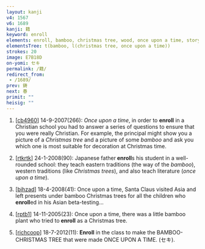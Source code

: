 ```yaml
---
layout: kanji
v4: 1567
v6: 1689
kanji: 籍
keyword: enroll
elements: enroll, bamboo, christmas tree, wood, once upon a time, storyteller, salad, sun, day
elementsTree: t(bamboo, l(christmas tree, once upon a time))
strokes: 20
image: E7B18D
on-yomi: セキ
permalink: /籍/
redirect_from:
 - /1689/
prev: 鋳
next: 春
primit: ""
heisig: ""
---
```


1) [<a href="http://kanji.koohii.com/profile/cb4960">cb4960</a>] 14-9-2007(266): <em>Once upon a time</em>, in order to <strong>enroll</strong> in a Christian school you had to answer a series of questions to ensure that you were really Christian. For example, the principal might show you a picture of a <em>Christmas tree</em> and a picture of some <em>bamboo</em> and ask you which one is most suitable for decoration at Christmas time.

2) [<a href="http://kanji.koohii.com/profile/rtkrtk">rtkrtk</a>] 24-1-2008(90): Japanese father<strong> enroll</strong>s his student in a well-rounded school: they teach eastern traditions (the way of the <em>bamboo</em>), western traditions (like <em>Christmas trees</em>), and also teach literature (<em>once upon a time</em>).

3) [<a href="http://kanji.koohii.com/profile/bihzad">bihzad</a>] 18-4-2008(41): Once upon a time, Santa Claus visited Asia and left presents under bamboo Christmas trees for all the children who<strong> enroll</strong>ed in his Asian beta-testing...

4) [<a href="http://kanji.koohii.com/profile/rptb1">rptb1</a>] 14-11-2005(23): Once upon a time, there was a little bamboo plant who tried to<strong> enroll</strong> as a Christmas tree.

5) [<a href="http://kanji.koohii.com/profile/richcoop">richcoop</a>] 18-7-2012(11): <strong>Enroll</strong> in the class to make the BAMBOO- CHRISTMAS TREE that were made ONCE UPON A TIME. (セキ).

